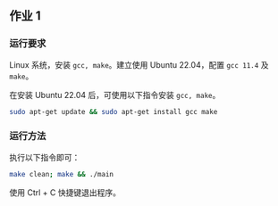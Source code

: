 ## 作业 1

### 运行要求

Linux 系统，安装 `gcc, make`。建立使用 Ubuntu 22.04，配置 `gcc 11.4` 及 `make`。

在安装 Ubuntu 22.04 后，可使用以下指令安装 `gcc, make`。

```bash
sudo apt-get update && sudo apt-get install gcc make
```

### 运行方法

执行以下指令即可：

```bash
make clean; make && ./main
```

使用 Ctrl + C 快捷键退出程序。